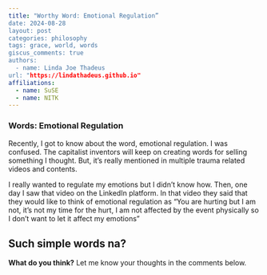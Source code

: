 ```yaml
---
title: "Worthy Word: Emotional Regulation”
date: 2024-08-28
layout: post
categories: philosophy
tags: grace, world, words
giscus_comments: true
authors:
  - name: Linda Joe Thadeus
url: "https://lindathadeus.github.io"
affiliations:
  - name: SuSE
  - name: NITK
---
```


### Words: Emotional Regulation 

Recently, I got to know about the word, emotional regulation. I was confused. The capitalist inventors will keep on creating words for selling something I thought. But, it’s really mentioned in multiple trauma related videos and contents.

I really wanted to regulate my emotions but I didn’t know how. Then, one day I saw that video on the LinkedIn platform. In that video they said that they would like to think of emotional regulation as “You are hurting but I am not, it’s not my time for the hurt, I am not affected by the event physically so I don’t want to let it affect my emotions”

Such simple words na?
---

**What do you think?** Let me know your thoughts in the comments below.